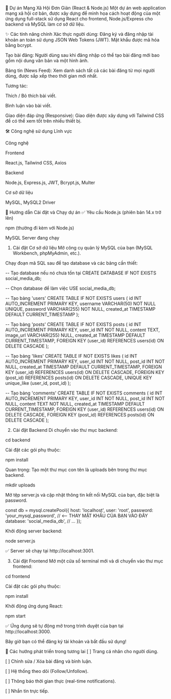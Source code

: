 🚀 Dự án Mạng Xã Hội Đơn Giản (React & Node.js)
Một dự án web application mạng xã hội cơ bản, được xây dựng để minh họa cách hoạt động của một ứng dụng full-stack sử dụng React cho frontend, Node.js/Express cho backend và MySQL làm cơ sở dữ liệu.

✨ Các tính năng chính
Xác thực người dùng: Đăng ký và đăng nhập tài khoản an toàn sử dụng JSON Web Tokens (JWT). Mật khẩu được mã hóa bằng bcrypt.

Tạo bài đăng: Người dùng sau khi đăng nhập có thể tạo bài đăng mới bao gồm nội dung văn bản và một hình ảnh.

Bảng tin (News Feed): Xem danh sách tất cả các bài đăng từ mọi người dùng, được sắp xếp theo thời gian mới nhất.

Tương tác:

Thích / Bỏ thích bài viết.

Bình luận vào bài viết.

Giao diện đáp ứng (Responsive): Giao diện được xây dựng với Tailwind CSS để có thể xem tốt trên nhiều thiết bị.

🛠️ Công nghệ sử dụng
Lĩnh vực

Công nghệ

Frontend

React.js, Tailwind CSS, Axios

Backend

Node.js, Express.js, JWT, Bcrypt.js, Multer

Cơ sở dữ liệu

MySQL, MySQL2 Driver

🚀 Hướng dẫn Cài đặt và Chạy dự án
✅ Yêu cầu
Node.js (phiên bản 14.x trở lên)

npm (thường đi kèm với Node.js)

MySQL Server đang chạy

1. Cài đặt Cơ sở dữ liệu
Mở công cụ quản lý MySQL của bạn (MySQL Workbench, phpMyAdmin, etc.).

Chạy đoạn mã SQL sau để tạo database và các bảng cần thiết:

-- Tạo database nếu nó chưa tồn tại
CREATE DATABASE IF NOT EXISTS social_media_db;

-- Chọn database để làm việc
USE social_media_db;

-- Tạo bảng 'users'
CREATE TABLE IF NOT EXISTS users (
    id INT AUTO_INCREMENT PRIMARY KEY,
    username VARCHAR(50) NOT NULL UNIQUE,
    password VARCHAR(255) NOT NULL,
    created_at TIMESTAMP DEFAULT CURRENT_TIMESTAMP
);

-- Tạo bảng 'posts'
CREATE TABLE IF NOT EXISTS posts (
    id INT AUTO_INCREMENT PRIMARY KEY,
    user_id INT NOT NULL,
    content TEXT,
    image_url VARCHAR(255) NULL,
    created_at TIMESTAMP DEFAULT CURRENT_TIMESTAMP,
    FOREIGN KEY (user_id) REFERENCES users(id) ON DELETE CASCADE
);

-- Tạo bảng 'likes'
CREATE TABLE IF NOT EXISTS likes (
    id INT AUTO_INCREMENT PRIMARY KEY,
    user_id INT NOT NULL,
    post_id INT NOT NULL,
    created_at TIMESTAMP DEFAULT CURRENT_TIMESTAMP,
    FOREIGN KEY (user_id) REFERENCES users(id) ON DELETE CASCADE,
    FOREIGN KEY (post_id) REFERENCES posts(id) ON DELETE CASCADE,
    UNIQUE KEY unique_like (user_id, post_id)
);

-- Tạo bảng 'comments'
CREATE TABLE IF NOT EXISTS comments (
    id INT AUTO_INCREMENT PRIMARY KEY,
    user_id INT NOT NULL,
    post_id INT NOT NULL,
    content TEXT NOT NULL,
    created_at TIMESTAMP DEFAULT CURRENT_TIMESTAMP,
    FOREIGN KEY (user_id) REFERENCES users(id) ON DELETE CASCADE,
    FOREIGN KEY (post_id) REFERENCES posts(id) ON DELETE CASCADE
);

2. Cài đặt Backend
Di chuyển vào thư mục backend:

cd backend

Cài đặt các gói phụ thuộc:

npm install

Quan trọng: Tạo một thư mục con tên là uploads bên trong thư mục backend.

mkdir uploads

Mở tệp server.js và cập nhật thông tin kết nối MySQL của bạn, đặc biệt là password.

const db = mysql.createPool({
    host: 'localhost',
    user: 'root',
    password: 'your_mysql_password', // <-- THAY MẬT KHẨU CỦA BẠN VÀO ĐÂY
    database: 'social_media_db',
    // ...
});

Khởi động server backend:

node server.js

✅ Server sẽ chạy tại http://localhost:3001.

3. Cài đặt Frontend
Mở một cửa sổ terminal mới và di chuyển vào thư mục frontend:

cd frontend

Cài đặt các gói phụ thuộc:

npm install

Khởi động ứng dụng React:

npm start

✅ Ứng dụng sẽ tự động mở trong trình duyệt của bạn tại http://localhost:3000.

Bây giờ bạn có thể đăng ký tài khoản và bắt đầu sử dụng!

🔮 Các hướng phát triển trong tương lai
[ ] Trang cá nhân cho người dùng.

[ ] Chỉnh sửa / Xóa bài đăng và bình luận.

[ ] Hệ thống theo dõi (Follow/Unfollow).

[ ] Thông báo thời gian thực (real-time notifications).

[ ] Nhắn tin trực tiếp.